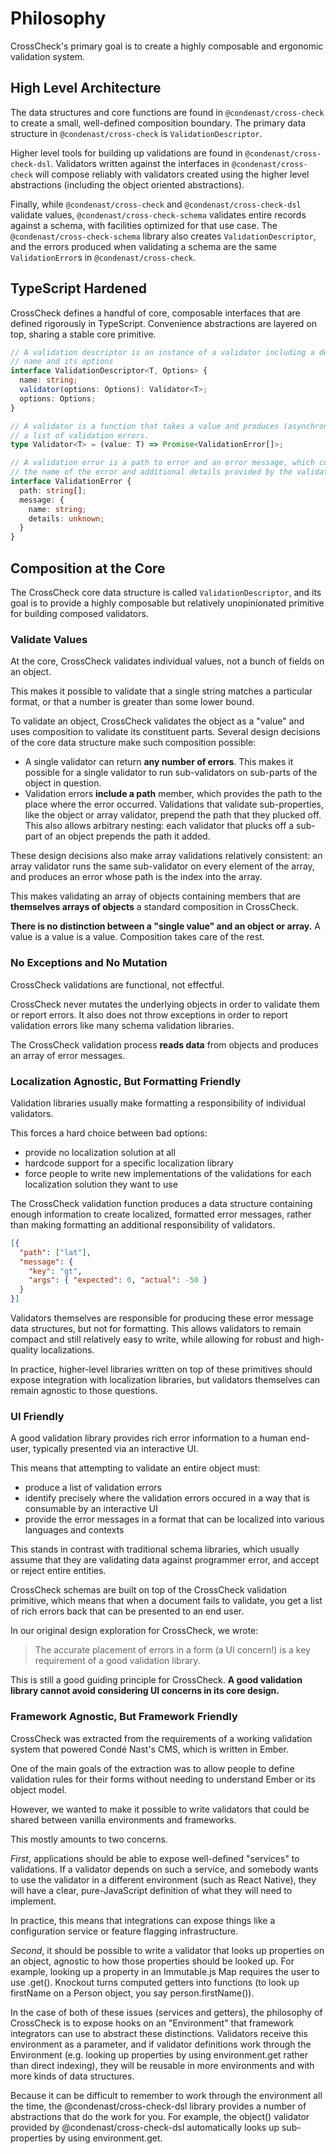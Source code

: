 # Philosophy

CrossCheck's primary goal is to create a highly composable and ergonomic validation system.

## High Level Architecture

The data structures and core functions are found in `@condenast/cross-check` to create a small, well-defined composition boundary. The primary data structure in `@condenast/cross-check` is `ValidationDescriptor`.

Higher level tools for building up validations are found in `@condenast/cross-check-dsl`. Validators written against the interfaces in `@condenast/cross-check` will compose reliably with validators created using the higher level abstractions (including the object oriented abstractions).

Finally, while `@condenast/cross-check` and `@condenast/cross-check-dsl` validate values, `@condenast/cross-check-schema` validates entire records against a schema, with facilities optimized for that use case. The `@condenast/cross-check-schema` library also creates `ValidationDescriptor`, and the errors produced when validating a schema are the same `ValidationError`s in `@condenast/cross-check`.

## TypeScript Hardened

CrossCheck defines a handful of core, composable interfaces that are defined rigorously in TypeScript. Convenience abstractions are layered on top, sharing a stable core primitive.

```ts
// A validation descriptor is an instance of a validator including a descriptive
// name and its options
interface ValidationDescriptor<T, Options> {
  name: string;
  validator(options: Options): Validator<T>;
  options: Options;
}

// A validator is a function that takes a value and produces (asynchronously)
// a list of validation errors.
type Validator<T> = (value: T) => Promise<ValidationError[]>;

// A validation error is a path to error and an error message, which contains
// the name of the error and additional details provided by the validator.
interface ValidationError {
  path: string[];
  message: {
    name: string;
    details: unknown;
  }
}
```

## Composition at the Core

The CrossCheck core data structure is called `ValidationDescriptor`, and its goal is to provide a highly composable but relatively unopinionated primitive for building composed validators.

### Validate Values

At the core, CrossCheck validates individual values, not a bunch of fields on an object.

This makes it possible to validate that a single string matches a particular format, or that a number is greater than some lower bound.

To validate an object, CrossCheck validates the object as a "value" and uses composition to validate its constituent parts. Several design decisions of the core data structure make such composition possible:

- A single validator can return **any number of errors**. This makes it possible for a single validator to run sub-validators on sub-parts of the object in question.
- Validation errors **include a path** member, which provides the path to the place where the error occurred. Validations that validate sub-properties, like the object or array validator, prepend the path that they plucked off. This also allows arbitrary nesting: each validator that plucks off a sub-part of an object prepends the path it added.

These design decisions also make array validations relatively consistent: an array validator runs the same sub-validator on every element of the array, and produces an error whose path is the index into the array.

This makes validating an array of objects containing members that are **themselves arrays of objects** a standard composition in CrossCheck.

**There is no distinction between a "single value" and an object or array.** A value is a value is a value. Composition takes care of the rest.

### No Exceptions and No Mutation

CrossCheck validations are functional, not effectful.

CrossCheck never mutates the underlying objects in order to validate them or report errors. It also does not throw exceptions in order to report validation errors like many schema validation libraries.

The CrossCheck validation process **reads data** from objects and produces an array of error messages.

### Localization Agnostic, But Formatting Friendly

Validation libraries usually make formatting a responsibility of individual validators.

This forces a hard choice between bad options:

- provide no localization solution at all
- hardcode support for a specific localization library
- force people to write new implementations of the validations for each localization solution they want to use

The CrossCheck validation function produces a data structure containing enough information to create localized, formatted error messages, rather than making formatting an additional responsibility of validators.

```json
[{
  "path": ["lat"],
  "message": {
    "key": "gt",
    "args": { "expected": 0, "actual": -50 }
  }
}]
```

Validators themselves are responsible for producing these error message data structures, but not for formatting. This allows validators to remain compact and still relatively easy to write, while allowing for robust and high-quality localizations.

In practice, higher-level libraries written on top of these primitives should expose integration with localization libraries, but validators themselves can remain agnostic to those questions.

### UI Friendly

A good validation library provides rich error information to a human end-user, typically presented via an interactive UI.

This means that attempting to validate an entire object must:

- produce a list of validation errors
- identify precisely where the validation errors occured in a way that is consumable by an interactive UI
- provide the error messages in a format that can be localized into various languages and contexts

This stands in contrast with traditional schema libraries, which usually assume that they are validating data against programmer error, and accept or reject entire entities.

CrossCheck schemas are built on top of the CrossCheck validation primitive, which means that when a document fails to validate, you get a list of rich errors back that can be presented to an end user.

In our original design exploration for CrossCheck, we wrote:

> The accurate placement of errors in a form (a UI concern!) is a key requirement of a good validation library.

This is still a good guiding principle for CrossCheck. **A good validation library cannot avoid considering UI concerns in its core design.**

### Framework Agnostic, But Framework Friendly

CrossCheck was extracted from the requirements of a working validation system that powered Condé Nast's CMS, which is written in Ember.

One of the main goals of the extraction was to allow people to define validation rules for their forms without needing to understand Ember or its object model.

However, we wanted to make it possible to write validators that could be shared between vanilla environments and frameworks.

This mostly amounts to two concerns.

*First*, applications should be able to expose well-defined "services" to validations. If a validator depends on such a service, and somebody wants to use the validator in a different environment (such as React Native), they will have a clear, pure-JavaScript definition of what they will need to implement.

In practice, this means that integrations can expose things like a configuration service or feature flagging infrastructure.

*Second*, it should be possible to write a validator that looks up properties on an object, agnostic to how those properties should be looked up. For example, looking up a property in an Immutable.js Map requires the user to use .get(). Knockout turns computed getters into functions (to look up firstName on a Person object, you say person.firstName()).

In the case of both of these issues (services and getters), the philosophy of CrossCheck is to expose hooks on an "Environment" that framework integrators can use to abstract these distinctions. Validators receive this environment as a parameter, and if validator definitions work through the Environment (e.g. looking up properties by using environment.get rather than direct indexing), they will be reusable in more environments and with more kinds of data structures.

Because it can be difficult to remember to work through the environment all the time, the @condenast/cross-check-dsl library provides a number of abstractions that do the work for you. For example, the object() validator provided by @condenast/cross-check-dsl automatically looks up sub-properties by using environment.get.


